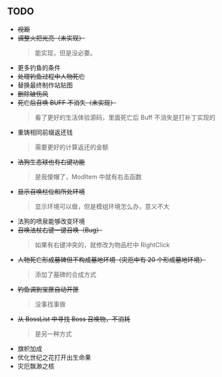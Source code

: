 ## TODO

- ~~视距~~
- ~~调整火把光亮（未实现）~~
  > 能实现，但是没必要。
- 更多钓鱼的条件
- ~~处理钓鱼过程中人物死亡~~
- 替换最终制作站贴图
- ~~删除破伤风~~
- ~~死亡后召唤 BUFF 不消失（未实现）~~
  > 看了更好的生活体验源码，里面死亡后 Buff 不消失是打补丁实现的
- 重铸相同前缀返还钱
  > 需要更好的计算返还的金额
- ~~法狗生态球也有右键功能~~
  > 是我傻帽了，ModItem 中就有右击函数
- ~~显示召唤栏位和所处环境~~
  > 显示环境可以做，但是模组环境怎么办，意义不大
- 法狗的喷泉能够改变环境
- ~~召唤法杖右键一键召唤（Bug）~~
  > 如果有右键冲突的，就修改为物品栏中 RightClick
- ~~人物死亡形成墓碑但不构成墓地环境（灾厄中有 20 个形成墓地环境）~~
  > 添加了墓碑的合成方式
- ~~钓鱼调到宝匣自动开匣~~
  > 没事找事做
- ~~从 BossList 中寻找 Boss 召唤物，不消耗~~
  > 是另一种方式
- 旗帜加成
- 优化世纪之花打开出生命果
- 灾厄飘渺之核
